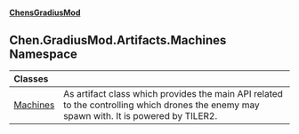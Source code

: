 
#### [ChensGradiusMod](index 'index')

## Chen.GradiusMod.Artifacts.Machines Namespace

| Classes | |
| :--- | :--- |
| [Machines](06BKrroboYsdkfWNwbWj1A 'Chen.GradiusMod.Artifacts.Machines.Machines') | As artifact class which provides the main API related to the controlling which drones the enemy may spawn with. It is powered by TILER2.<br/> |
